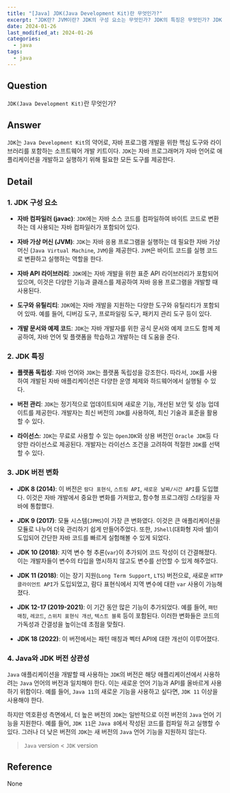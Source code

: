 ```yaml
---
title: "[Java] JDK(Java Development Kit)란 무엇인가?"
excerpt: "JDK란? JVM이란? JDK의 구성 요소는 무엇인가? JDK의 특징은 무엇인가? JDK 버전의 변화는 어떻게 이루어졌는가? Java와 JDK 버전이 일치해야 하는가?"
date: 2024-01-26
last_modified_at: 2024-01-26
categories:
  - java
tags:
  - java
---
```


## Question

`JDK(Java Development Kit)`란 무엇인가?

## Answer

`JDK`는 `Java Development Kit`의 약어로, 자바 프로그램 개발을 위한 핵심 도구와 라이브러리를 포함하는 소프트웨어 개발 키트이다. `JDK`는 자바 프로그래머가 자바 언어로 애플리케이션을 개발하고 실행하기 위해 필요한 모든 도구를 제공한다.

## Detail

### 1. JDK 구성 요소

* **자바 컴파일러 (javac)**: `JDK`에는 자바 소스 코드를 컴파일하여 바이트 코드로 변환하는 데 사용되는 자바 컴파일러가 포함되어 있다.

* **자바 가상 머신 (JVM)**: `JDK`는 자바 응용 프로그램을 실행하는 데 필요한 자바 가상 머신 (`Java Virtual Machine`, `JVM`)을 제공한다. `JVM`은 바이트 코드를 실행 코드로 변환하고 실행하는 역할을 한다.

* **자바 API 라이브러리**: `JDK`에는 자바 개발을 위한 표준 API 라이브러리가 포함되어 있으며, 이것은 다양한 기능과 클래스를 제공하여 자바 응용 프로그램을 개발할 때 사용된다.

* **도구와 유틸리티**: `JDK`에는 자바 개발을 지원하는 다양한 도구와 유틸리티가 포함되어 있따. 예를 들어, 디버깅 도구, 프로파일링 도구, 패키지 관리 도구 등이 있다.

* **개발 문서와 예제 코드**: `JDK`는 자바 개발자를 위한 공식 문서와 예제 코드도 함께 제공하여, 자바 언어 및 플랫폼을 학습하고 개발하는 데 도움을 준다.

### 2. JDK 특징

* **플랫폼 독립성**: 자바 언어와 `JDK`는 플랫폼 독립성을 강조한다. 따라서, `JDK`를 사용하여 개발된 자바 애플리케이션은 다양한 운영 체제와 하드웨어에서 실행될 수 있다.

* **버전 관리**: `JDK`는 정기적으로 업데이트되며 새로운 기능, 개선된 보안 및 성능 업데이트를 제공한다. 개발자는 최신 버전의 `JDK`를 사용하여, 최신 기술과 표준을 활용할 수 있다.

* **라이선스**: `JDK`는 무료로 사용할 수 있는 `OpenJDK`와 상용 버전인 `Oracle JDK`등 다양한 라이선스로 제공된다. 개발자는 라이선스 조건을 고려하여 적절한 `JDK`를 선택할 수 있다.

### 3. JDK 버전 변화

* **JDK 8 (2014)**: 이 버전은 `람다 표현식`, `스트림 API`, `새로운 날짜/시간 API`를 도입했다. 이것은 자바 개발에서 중요한 변화를 가져왔고, 함수형 프로그래밍 스타일을 자바에 통합했다.

* **JDK 9 (2017)**: 모듈 시스템(`JPMS`)이 가장 큰 변화였다. 이것은 큰 애플리케이션을 모듈로 나누어 더욱 관리하기 쉽게 만들어주었다. 또한, `JShell`(대화형 자바 쉘)이 도입되어 간단한 자바 코드를 빠르게 실험해볼 수 있게 되었다.

* **JDK 10 (2018)**: 지역 변수 형 추론(`var`)이 추가되어 코드 작성이 더 간결해졌다. 이는 개발자들이 변수의 타입을 명시하지 않고도 변수를 선언할 수 있게 해주었다.

* **JDK 11 (2018)**: 이는 장기 지원(`Long Term Support`, `LTS`) 버전으로, 새로운 `HTTP 클라이언트 API`가 도입되었고, 람다 표현식에서 지역 변수에 대한 `var` 사용이 가능해졌다.

* **JDK 12-17 (2019-2021)**: 이 기간 동안 많은 기능이 추가되었다. 예를 들어, `패턴 매칭`, `레코드`, `스위치 표현식 개선`, `텍스트 블록` 등이 포함된다. 이러한 변화들은 코드의 가독성과 간결성을 높이는데 초점을 맞췄다.

* **JDK 18 (2022)**: 이 버전에서는 패턴 매칭과 벡터 API에 대한 개선이 이루어졌다.

### 4. Java와 JDK 버전 상관성

`Java` 애플리케이션을 개발할 때 사용하는 `JDK`의 버전은 해당 애플리케이션에서 사용하려는 `Java` 언어의 버전과 일치해야 한다. 이는 새로운 언어 기능과 API를 올바르게 사용하기 위함이다. 예를 들어, `Java 11`의 새로운 기능을 사용하고 싶다면, `JDK 11` 이상을 사용해야 한다.

하지만 역호환성 측면에서, 더 높은 버전의 `JDK`는 일반적으로 이전 버전의 `Java` 언어 기능을 지원한다. 예를 들어, `JDK 11`은 `Java 8`에서 작성된 코드를 컴파일 하고 실행할 수 있다. 그러나 더 낮은 버전의 `JDK`는 새 버전의 `Java` 언어 기능을 지원하지 않는다.

> `Java` version < `JDK` version

## Reference

None